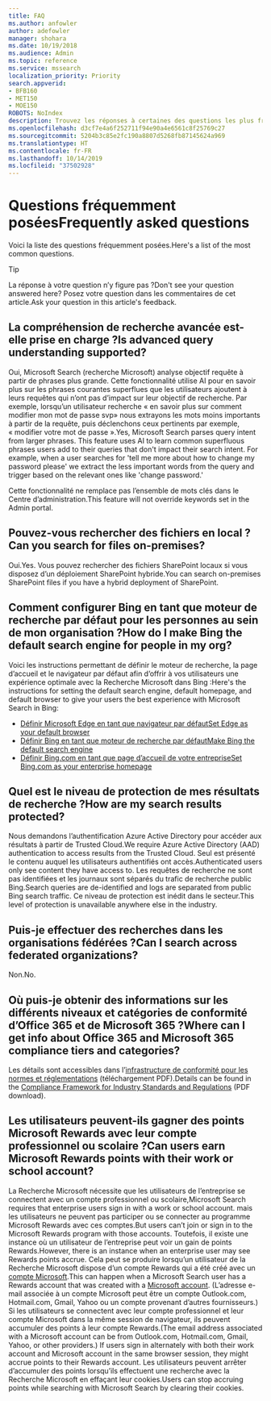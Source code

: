 ```yaml
---
title: FAQ
ms.author: anfowler
author: adefowler
manager: shohara
ms.date: 10/19/2018
ms.audience: Admin
ms.topic: reference
ms.service: mssearch
localization_priority: Priority
search.appverid:
- BFB160
- MET150
- MOE150
ROBOTS: NoIndex
description: Trouvez les réponses à certaines des questions les plus fréquentes concernant Microsoft Search (recherche Microsoft)
ms.openlocfilehash: d3cf7e4a6f252711f94e90a4e6561c8f25769c27
ms.sourcegitcommit: 5204b3c85e2fc190a8807d5268fb87145624a969
ms.translationtype: HT
ms.contentlocale: fr-FR
ms.lasthandoff: 10/14/2019
ms.locfileid: "37502928"
---
```

# <a name="frequently-asked-questions"></a><span data-ttu-id="80bcc-103">Questions fréquemment posées</span><span class="sxs-lookup"><span data-stu-id="80bcc-103">Frequently asked questions</span></span>

<span data-ttu-id="80bcc-104">Voici la liste des questions fréquemment posées.</span><span class="sxs-lookup"><span data-stu-id="80bcc-104">Here's a list of the most common questions.</span></span>

> [!TIP]
> <span data-ttu-id="80bcc-105">La réponse à votre question n’y figure pas ?</span><span class="sxs-lookup"><span data-stu-id="80bcc-105">Don't see your question answered here?</span></span> <span data-ttu-id="80bcc-106">Posez votre question dans les commentaires de cet article.</span><span class="sxs-lookup"><span data-stu-id="80bcc-106">Ask your question in this article's feedback.</span></span>

## <a name="is-advanced-query-understanding-supported"></a><span data-ttu-id="80bcc-107">La compréhension de recherche avancée est-elle prise en charge ?</span><span class="sxs-lookup"><span data-stu-id="80bcc-107">Is advanced query understanding supported?</span></span>

<span data-ttu-id="80bcc-p102">Oui, Microsoft Search (recherche Microsoft) analyse objectif requête à partir de phrases plus grande. Cette fonctionnalité utilise AI pour en savoir plus sur les phrases courantes superflues que les utilisateurs ajoutent à leurs requêtes qui n’ont pas d’impact sur leur objectif de recherche. Par exemple, lorsqu’un utilisateur recherche « en savoir plus sur comment modifier mon mot de passe svp» nous extrayons les mots moins importants à partir de la requête, puis déclenchons ceux pertinents par exemple, « modifier votre mot de passe ».</span><span class="sxs-lookup"><span data-stu-id="80bcc-p102">Yes, Microsoft Search parses query intent from larger phrases. This feature uses AI to learn common superfluous phrases users add to their queries that don't impact their search intent. For example, when a user searches for 'tell me more about how to change my password please' we extract the less important words from the query and trigger based on the relevant ones like 'change password.'</span></span>
  
<span data-ttu-id="80bcc-111">Cette fonctionnalité ne remplace pas l’ensemble de mots clés dans le Centre d’administration.</span><span class="sxs-lookup"><span data-stu-id="80bcc-111">This feature will not override keywords set in the Admin portal.</span></span>
  
## <a name="can-you-search-for-files-on-premises"></a><span data-ttu-id="80bcc-112">Pouvez-vous rechercher des fichiers en local ?</span><span class="sxs-lookup"><span data-stu-id="80bcc-112">Can you search for files on-premises?</span></span>

<span data-ttu-id="80bcc-113">Oui.</span><span class="sxs-lookup"><span data-stu-id="80bcc-113">Yes.</span></span> <span data-ttu-id="80bcc-114">Vous pouvez rechercher des fichiers SharePoint locaux si vous disposez d’un déploiement SharePoint hybride.</span><span class="sxs-lookup"><span data-stu-id="80bcc-114">You can search on-premises SharePoint files if you have a hybrid deployment of SharePoint.</span></span>
  
## <a name="how-do-i-make-bing-the-default-search-engine-for-people-in-my-org"></a><span data-ttu-id="80bcc-115">Comment configurer Bing en tant que moteur de recherche par défaut pour les personnes au sein de mon organisation ?</span><span class="sxs-lookup"><span data-stu-id="80bcc-115">How do I make Bing the default search engine for people in my org?</span></span>

<span data-ttu-id="80bcc-116">Voici les instructions permettant de définir le moteur de recherche, la page d’accueil et le navigateur par défaut afin d’offrir à vos utilisateurs une expérience optimale avec la Recherche Microsoft dans Bing :</span><span class="sxs-lookup"><span data-stu-id="80bcc-116">Here's the instructions for setting the default search engine, default homepage, and default browser to give your users the best experience with Microsoft Search in Bing:</span></span>

- [<span data-ttu-id="80bcc-117">Définir Microsoft Edge en tant que navigateur par défaut</span><span class="sxs-lookup"><span data-stu-id="80bcc-117">Set Edge as your default browser</span></span>](set-default-browser.md)
- [<span data-ttu-id="80bcc-118">Définir Bing en tant que moteur de recherche par défaut</span><span class="sxs-lookup"><span data-stu-id="80bcc-118">Make Bing the default search engine</span></span>](set-default-search-engine.md)
- [<span data-ttu-id="80bcc-119">Définir Bing.com en tant que page d’accueil de votre entreprise</span><span class="sxs-lookup"><span data-stu-id="80bcc-119">Set Bing.com as your enterprise homepage</span></span>](set-default-homepage.md)

  
## <a name="how-are-my-search-results-protected"></a><span data-ttu-id="80bcc-120">Quel est le niveau de protection de mes résultats de recherche ?</span><span class="sxs-lookup"><span data-stu-id="80bcc-120">How are my search results protected?</span></span>

<span data-ttu-id="80bcc-121">Nous demandons l’authentification Azure Active Directory pour accéder aux résultats à partir de Trusted Cloud.</span><span class="sxs-lookup"><span data-stu-id="80bcc-121">We require Azure Active Directory (AAD) authentication to access results from the Trusted Cloud.</span></span> <span data-ttu-id="80bcc-122">Seul est présenté le contenu auquel les utilisateurs authentifiés ont accès.</span><span class="sxs-lookup"><span data-stu-id="80bcc-122">Authenticated users only see content they have access to.</span></span> <span data-ttu-id="80bcc-123">Les requêtes de recherche ne sont pas identifiées et les journaux sont séparés du trafic de recherche public Bing.</span><span class="sxs-lookup"><span data-stu-id="80bcc-123">Search queries are de-identified and logs are separated from public Bing search traffic.</span></span> <span data-ttu-id="80bcc-124">Ce niveau de protection est inédit dans le secteur.</span><span class="sxs-lookup"><span data-stu-id="80bcc-124">This level of protection is unavailable anywhere else in the industry.</span></span>

## <a name="can-i-search-across-federated-organizations"></a><span data-ttu-id="80bcc-125">Puis-je effectuer des recherches dans les organisations fédérées ?</span><span class="sxs-lookup"><span data-stu-id="80bcc-125">Can I search across federated organizations?</span></span>

<span data-ttu-id="80bcc-126">Non.</span><span class="sxs-lookup"><span data-stu-id="80bcc-126">No.</span></span>

## <a name="where-can-i-get-info-about-office-365-and-microsoft-365-compliance-tiers-and-categories"></a><span data-ttu-id="80bcc-127">Où puis-je obtenir des informations sur les différents niveaux et catégories de conformité d’Office 365 et de Microsoft 365 ?</span><span class="sxs-lookup"><span data-stu-id="80bcc-127">Where can I get info about Office 365 and Microsoft 365 compliance tiers and categories?</span></span>

<span data-ttu-id="80bcc-128">Les détails sont accessibles dans l’[infrastructure de conformité pour les normes et réglementations](https://download.microsoft.com/download/B/2/7/B27B3EF3-8849-4C18-8BA4-5AD755728620/Compliance%20Framework_customer%20guidance.pdf) (téléchargement PDF).</span><span class="sxs-lookup"><span data-stu-id="80bcc-128">Details can be found in the [Compliance Framework for Industry Standards and Regulations](https://download.microsoft.com/download/B/2/7/B27B3EF3-8849-4C18-8BA4-5AD755728620/Compliance%20Framework_customer%20guidance.pdf) (PDF download).</span></span>

## <a name="can-users-earn-microsoft-rewards-points-with-their-work-or-school-account"></a><span data-ttu-id="80bcc-129">Les utilisateurs peuvent-ils gagner des points Microsoft Rewards avec leur compte professionnel ou scolaire ?</span><span class="sxs-lookup"><span data-stu-id="80bcc-129">Can users earn Microsoft Rewards points with their work or school account?</span></span>

<span data-ttu-id="80bcc-130">La Recherche Microsoft nécessite que les utilisateurs de l’entreprise se connectent avec un compte professionnel ou scolaire,</span><span class="sxs-lookup"><span data-stu-id="80bcc-130">Microsoft Search requires that enterprise users sign in with a work or school account.</span></span> <span data-ttu-id="80bcc-131">mais les utilisateurs ne peuvent pas participer ou se connecter au programme Microsoft Rewards avec ces comptes.</span><span class="sxs-lookup"><span data-stu-id="80bcc-131">But users can’t join or sign in to the Microsoft Rewards program with those accounts.</span></span> <span data-ttu-id="80bcc-132">Toutefois, il existe une instance où un utilisateur de l’entreprise peut voir un gain de points Rewards.</span><span class="sxs-lookup"><span data-stu-id="80bcc-132">However, there is an instance when an enterprise user may see Rewards points accrue.</span></span> <span data-ttu-id="80bcc-133">Cela peut se produire lorsqu’un utilisateur de la Recherche Microsoft dispose d’un compte Rewards qui a été créé avec un <a href="https://www.microsoft.com/en-us/welcome?rtc=1">compte Microsoft</a>.</span><span class="sxs-lookup"><span data-stu-id="80bcc-133">This can happen when a Microsoft Search user has a Rewards account that was created with a <a href="https://www.microsoft.com/en-us/welcome?rtc=1">Microsoft account</a>.</span></span> <span data-ttu-id="80bcc-134">(L’adresse e-mail associée à un compte Microsoft peut être un compte Outlook.com, Hotmail.com, Gmail, Yahoo ou un compte provenant d’autres fournisseurs.) Si les utilisateurs se connectent avec leur compte professionnel et leur compte Microsoft dans la même session de navigateur, ils peuvent accumuler des points à leur compte Rewards.</span><span class="sxs-lookup"><span data-stu-id="80bcc-134">(The email address associated with a Microsoft account can be from Outlook.com, Hotmail.com, Gmail, Yahoo, or other providers.) If users sign in alternately with both their work account and Microsoft account in the same browser session, they might accrue points to their Rewards account.</span></span> <span data-ttu-id="80bcc-135">Les utilisateurs peuvent arrêter d’accumuler des points lorsqu’ils effectuent une recherche avec la Recherche Microsoft en effaçant leur cookies.</span><span class="sxs-lookup"><span data-stu-id="80bcc-135">Users can stop accruing points while searching with Microsoft Search by clearing their cookies.</span></span> 

